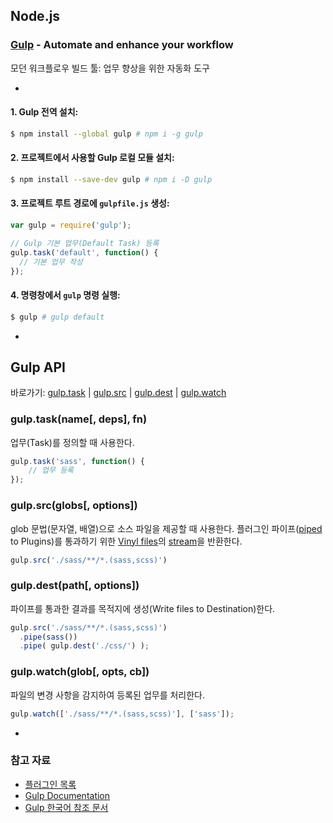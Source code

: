 ## Node.js

### [Gulp](http://gulpjs.com/) - Automate and enhance your workflow

모던 워크플로우 빌드 툴: 업무 향상을 위한 자동화 도구

-

#### 1. Gulp 전역 설치:

```sh
$ npm install --global gulp # npm i -g gulp
```

#### 2. 프로젝트에서 사용할 Gulp 로컬 모듈 설치:

```sh
$ npm install --save-dev gulp # npm i -D gulp
```

#### 3. 프로젝트 루트 경로에 `gulpfile.js` 생성:

```js
var gulp = require('gulp');

// Gulp 기본 업무(Default Task) 등록
gulp.task('default', function() {
  // 기본 업무 작성
});
```

#### 4. 명령창에서 `gulp` 명령 실행:

```sh
$ gulp # gulp default
```

-

## Gulp API

바로가기:
  [gulp.task](#gulptaskname-deps-fn) |
  [gulp.src](#gulpsrcglobs-options) |
  [gulp.dest](#gulpdestpath-options) |
  [gulp.watch](#gulpwatchglob--opts-tasks-or-gulpwatchglob--opts-cb)

### gulp.task(name[, deps], fn)

업무(Task)를 정의할 때 사용한다.

```js
gulp.task('sass', function() {
	// 업무 등록
});
```

### gulp.src(globs[, options])

glob 문법(문자열, 배열)으로 소스 파일을 제공할 때 사용한다.
플러그인 파이프([piped](http://nodejs.org/api/stream.html#stream_readable_pipe_destination_options) to Plugins)를 통과하기 위한 [Vinyl files](https://github.com/wearefractal/vinyl-fs)의 [stream](http://nodejs.org/api/stream.html)을 반환한다.

```js
gulp.src('./sass/**/*.(sass,scss)')
```

### gulp.dest(path[, options])

파이프를 통과한 결과를 목적지에 생성(Write files to Destination)한다.

```js
gulp.src('./sass/**/*.(sass,scss)')
  .pipe(sass())
  .pipe( gulp.dest('./css/') );
```

### gulp.watch(glob[, opts, cb])

파일의 변경 사항을 감지하여 등록된 업무를 처리한다.

```js
gulp.watch(['./sass/**/*.(sass,scss)'], ['sass']);
```

-

### 참고 자료
- [플러그인 목록](http://gulpjs.com/plugins/)
- [Gulp Documentation](http://gulpjs.org/API.html)
- [Gulp 한국어 참조 문서](https://github.com/preco21/gulp-docs-ko)

